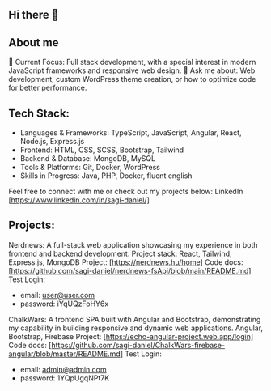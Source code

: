 ## Hi there 👋
## About me
🔭 Current Focus: Full stack development, with a special interest in modern JavaScript frameworks and responsive web design.
💬 Ask me about: Web development, custom WordPress theme creation, or how to optimize code for better performance.
## Tech Stack:
- Languages & Frameworks: TypeScript, JavaScript, Angular, React, Node.js, Express.js
- Frontend: HTML, CSS, SCSS, Bootstrap, Tailwind
- Backend & Database: MongoDB, MySQL
- Tools & Platforms: Git, Docker, WordPress
- Skills in Progress: Java, PHP, Docker, fluent english

Feel free to connect with me or check out my projects below:
LinkedIn [https://www.linkedin.com/in/sagi-daniel/]

## Projects:
Nerdnews: 
A full-stack web application showcasing my experience in both frontend and backend development.
Project stack: React, Tailwind, Express.js, MongoDB
Project: [https://nerdnews.hu/home]
Code docs: [https://github.com/sagi-daniel/nerdnews-fsApi/blob/main/README.md]
Test Login:
- email: user@user.com
- password: iYqUQzFoHY6x

ChalkWars: 
A frontend SPA built with Angular and Bootstrap, demonstrating my capability in building responsive and dynamic web applications.
Angular, Bootstrap, Firebase
Project: [https://echo-angular-project.web.app/login]
Code docs: [https://github.com/sagi-daniel/ChalkWars-firebase-angular/blob/master/README.md]
Test Login:
- email: admin@admin.com
- password: 1YQpUgqNPt7K

